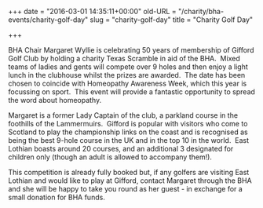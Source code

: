 +++
date = "2016-03-01 14:35:11+00:00"
old-URL = "/charity/bha-events/charity-golf-day"
slug = "charity-golf-day"
title = "Charity Golf Day"

+++

BHA Chair Margaret Wyllie is celebrating 50 years of membership of Gifford Golf Club by holding a charity Texas Scramble in aid of the BHA.  Mixed teams of ladies and gents will compete over 9 holes and then enjoy a light lunch in the clubhouse whilst the prizes are awarded.  The date has been chosen to coincide with Homeopathy Awareness Week, which this year is focussing on sport.  This event will provide a fantastic opportunity to spread the word about homeopathy.

Margaret is a former Lady Captain of the club, a parkland course in the foothills of the Lammermuirs.  Gifford is popular with visitors who come to Scotland to play the championship links on the coast and is recognised as being the best 9-hole course in the UK and in the top 10 in the world.  East Lothian boasts around 20 courses, and an additional 3 designated for children only (though an adult is allowed to accompany them!).

This competition is already fully booked but, if any golfers are visiting East Lothian and would like to play at Gifford, contact Margaret through the BHA and she will be happy to take you round as her guest - in exchange for a small donation for BHA funds.
